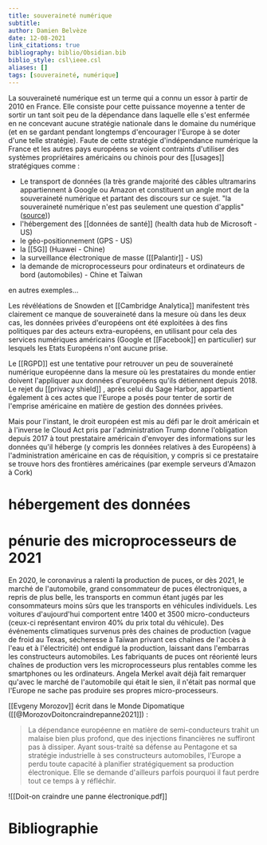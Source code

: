 ```yaml
---
title: souveraineté numérique
subtitle: 
author: Damien Belvèze
date: 12-08-2021
link_citations: true
bibliography: biblio/Obsidian.bib
biblio_style: csl\ieee.csl
aliases: []
tags: [souveraineté, numérique]
---
```


La souveraineté numérique est un terme qui a connu un essor à partir de 2010 en France. Elle consiste pour cette puissance moyenne a tenter de sortir un tant soit peu de la dépendance dans laquelle elle s'est enfermée en ne concevant aucune stratégie nationale dans le domaine du numérique (et en se gardant pendant longtemps d'encourager l'Europe à se doter d'une telle stratégie). 
Faute de cette stratégie d'indépendance numérique la France et les autres pays européens se voient contraints d'utiliser des systèmes propriétaires américains ou chinois pour des [[usages]] stratégiques comme : 

- Le transport  de données (la très grande majorité des câbles ultramarins appartiennent à Google ou Amazon et constituent un angle mort de la souveraineté numérique et partant des discours sur ce sujet. "la souveraineté numérique n'est pas seulement une question d'applis" ([source](https://twitter.com/Quentin_Leconte/status/1546396713803554817/photo/1)))
- l'hébergement des [[données de santé]] (health data hub de Microsoft - US)
- le géo-positionnement (GPS - US)
- la [[5G]] (Huawei - Chine)
- la surveillance électronique de masse ([[Palantir]] - US)
- la demande de microprocesseurs pour ordinateurs et ordinateurs de bord (automobiles) - Chine et Taïwan

en autres exemples...


Les révéléations de Snowden et [[Cambridge Analytica]] manifestent très clairement ce manque de souveraineté dans la mesure où dans les deux cas, les données privées d'européens ont été exploitées à des fins politiques par des acteurs extra-européens, en utilisant pour cela des services numériques américains (Google et [[Facebook]] en particulier) sur lesquels les Etats Européens n'ont aucune prise.

Le [[RGPD]] est une tentative pour retrouver un peu de souveraineté numérique européenne dans la mesure où les prestataires du monde entier doivent l'appliquer aux données d'européens qu'ils détiennent depuis 2018. 
Le rejet du [[privacy shield]] , après celui du Sage Harbor, appartient également à ces actes que l'Europe a posés pour tenter de sortir de l'emprise américaine en matière de gestion des données privées.

Mais pour l'instant, le droit européen est mis au défi par le droit américain et à l'inverse le Cloud Act pris par l'administration Trump donne l'obligation depuis 2017 à tout prestataire américain d'envoyer des informations sur les données qu'il héberge (y compris les données relatives à des Européens) à l'administration américaine en cas de réquisition, y compris si ce prestataire se trouve hors des frontières américaines (par exemple serveurs d'Amazon à Cork)


# hébergement des données



# pénurie des microprocesseurs de 2021

En 2020, le coronavirus a ralenti la production de puces, or dès 2021, le marché de l'automobile, grand consommateur de puces électroniques, a repris de plus belle, les transports en commun étant jugés par les consommateurs moins sûrs que les transports en véhicules individuels. Les voitures d'aujourd'hui comportent entre 1400 et 3500 micro-conducteurs (ceux-ci représentant environ 40% du prix total du véhicule). Des événements climatiques survenus près des chaines de production (vague de froid au Texas, sécheresse à Taïwan privant ces chaînes de l'accès à l'eau et à l'électricité) ont endigué la production, laissant dans l'embarras les constructeurs automobiles. Les fabriquants de puces ont réorienté leurs chaînes de production vers les microprocesseurs plus rentables comme les smartphones ou les ordinateurs. 
Angela Merkel avait déjà fait remarquer qu'avec le marché de l'automobile qui était le sien, il n'était pas normal que l'Europe ne sache pas produire ses propres micro-processeurs. 

[[Evgeny Morozov]] écrit dans le Monde Dipomatique ([[@MorozovDoitoncraindrepanne2021]]) : 

> La dépendance européenne en matière de semi-conducteurs trahit un malaise bien plus profond, que des injections financières ne suffiront pas à dissiper. Ayant sous-traité sa défense au Pentagone et sa stratégie industrielle à ses constructeurs automobiles, l'Europe a perdu toute capacité à planifier stratégiquement sa production électronique. Elle se demande d'ailleurs parfois pourquoi il faut perdre tout ce temps à y  réfléchir. 



![[Doit-on craindre une panne électronique.pdf]]





# Bibliographie
